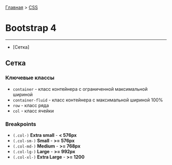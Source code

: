 [Главная](../../README.md) > [CSS](../README_CSS_BOOTSTRAP4.md)

# Bootstrap 4

***

* [Сетка]

## Сетка

### Ключевые классы

* `container` - класс контейнера с ограниченной максимальной шириной
* `container-fluid` - класс контейнера с максимальной шириной 100%
* `row` - класс ряда
* `col` - класс ячейки

### Breakpoints

* `(.col-)` **Extra small** - **< 576px**
* `(.col-sm-)` **Small** - **>= 576px**
* `(.col-md-)` **Medium** - **>= 768px**
* `(.col-lg-)` **Large** - **>= 992px**
* `(.col-xl-)` **Extra Large** - **>= 1200**